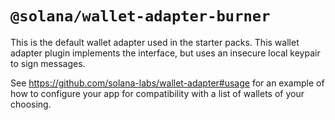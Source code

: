 # `@solana/wallet-adapter-burner`

This is the default wallet adapter used in the starter packs. This wallet adapter plugin implements the interface, but uses an insecure local keypair to sign messages.

See https://github.com/solana-labs/wallet-adapter#usage for an example of how to configure your app for compatibility with a list of wallets of your choosing.
